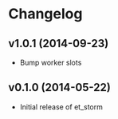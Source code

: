 # Changelog

## v1.0.1 (2014-09-23)

* Bump worker slots

## v0.1.0 (2014-05-22)

* Initial release of et_storm
